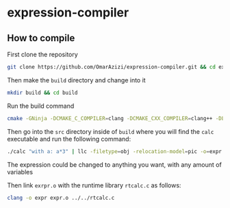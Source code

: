 # expression-compiler

## How to compile
First clone the repository

```bash
git clone https://github.com/OmarAzizi/expression-compiler.git && cd expression-compiler
```

Then make the `build` directory and change into it

```bash
mkdir build && cd build
```

Run the build command 

```bash
cmake -GNinja -DCMAKE_C_COMPILER=clang -DCMAKE_CXX_COMPILER=clang++ -DLLVM_DIR=/usr/lib/llvm ../ && ninja
```

Then go into the `src` directory inside of `build` where you will find the `calc` executable and run the following command:


```bash
./calc "with a: a*3" | llc -filetype=obj -relocation-model=pic -o=expr.o
```
The expression could be changed to anything you want, with any amount of variables

Then link `exrpr.o` with the runtime library `rtcalc.c` as follows:
```bash
clang -o expr expr.o ../../rtcalc.c
```
